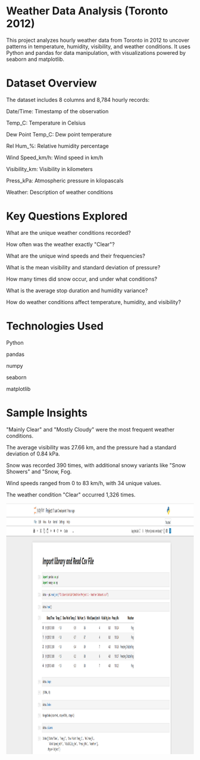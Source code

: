 # Weather Data Analysis (Toronto 2012)
This project analyzes hourly weather data from Toronto in 2012 to uncover patterns in temperature, humidity, visibility, and weather conditions. It uses Python and pandas for data manipulation, with visualizations powered by seaborn and matplotlib.

# Dataset Overview
The dataset includes 8 columns and 8,784 hourly records:

Date/Time: Timestamp of the observation

Temp_C: Temperature in Celsius

Dew Point Temp_C: Dew point temperature

Rel Hum_%: Relative humidity percentage

Wind Speed_km/h: Wind speed in km/h

Visibility_km: Visibility in kilometers

Press_kPa: Atmospheric pressure in kilopascals

Weather: Description of weather conditions

# Key Questions Explored
What are the unique weather conditions recorded?

How often was the weather exactly "Clear"?

What are the unique wind speeds and their frequencies?

What is the mean visibility and standard deviation of pressure?

How many times did snow occur, and under what conditions?

What is the average stop duration and humidity variance?

How do weather conditions affect temperature, humidity, and visibility?

# Technologies Used
Python 

pandas

numpy

seaborn

matplotlib

# Sample Insights
"Mainly Clear" and "Mostly Cloudy" were the most frequent weather conditions.

The average visibility was 27.66 km, and the pressure had a standard deviation of 0.84 kPa.

Snow was recorded 390 times, with additional snowy variants like "Snow Showers" and "Snow, Fog.

Wind speeds ranged from 0 to 83 km/h, with 34 unique values.

The weather condition "Clear" occurred 1,326 times.

<img width="1314" height="674" alt="Complete Project SC" src= https://github.com/Ashishhhh2/Data-Analysis-Weather-Dataset/blob/main/Weather%20Dataset%20Project.png/>
